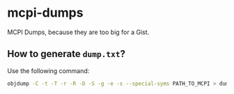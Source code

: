 # mcpi-dumps
MCPI Dumps, because they are too big for a Gist.

## How to generate `dump.txt`?
Use the following command:
```sh
objdump -C -t -T -r -R -D -S -g -e -s --special-syms PATH_TO_MCPI > dump.txt
```

